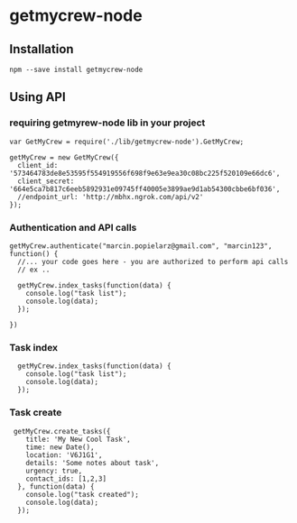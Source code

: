 # getmycrew-node

## Installation
`npm --save install getmycrew-node`

## Using API

### requiring getmyrew-node lib in your project

```
var GetMyCrew = require('./lib/getmycrew-node').GetMyCrew;

getMyCrew = new GetMyCrew({
  client_id: '573464783de8e53595f554919556f698f9e63e9ea30c08bc225f520109e66dc6',
  client_secret: '664e5ca7b817c6eeb5892931e09745ff40005e3899ae9d1ab54300cbbe6bf036',
  //endpoint_url: 'http://mbhx.ngrok.com/api/v2'
});

```

### Authentication and API calls

```
getMyCrew.authenticate("marcin.popielarz@gmail.com", "marcin123", function() {
  //... your code goes here - you are authorized to perform api calls
  // ex ..
  
  getMyCrew.index_tasks(function(data) {
    console.log("task list");
    console.log(data);
  });

})

```

### Task index

```
  getMyCrew.index_tasks(function(data) {
    console.log("task list");
    console.log(data);
  });
```

### Task create

```
 getMyCrew.create_tasks({
    title: 'My New Cool Task',
    time: new Date(),
    location: 'V6J1G1',
    details: 'Some notes about task',
    urgency: true,
    contact_ids: [1,2,3]
  }, function(data) {
    console.log("task created");
    console.log(data);
  });
  
```

